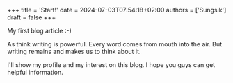 +++
title = 'Start!'
date = 2024-07-03T07:54:18+02:00
authors = ['Sungsik']
draft = false
+++

My first blog article :-)

<!--more-->

As think writing is powerful.
Every word comes from mouth into the air.
But writing remains and makes us to think about it.

I'll show my profile and my interest on this blog.
I hope you guys can get helpful information.
